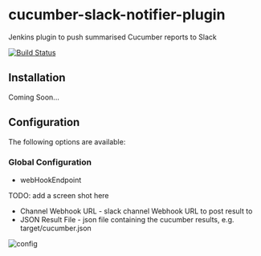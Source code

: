 # cucumber-slack-notifier-plugin
Jenkins plugin to push summarised Cucumber reports to Slack

[![Build Status](https://travis-ci.org/garethjevans/cucumber-slack-notifier-plugin.svg)](https://travis-ci.org/garethjevans/cucumber-slack-notifier-plugin)

## Installation

Coming Soon...

## Configuration

The following options are available:

### Global Configuration

* webHookEndpoint

TODO: add a screen shot here 

* Channel Webhook URL - slack channel Webhook URL to post result to
* JSON Result File - json file containing the cucumber results, e.g. target/cucumber.json

![config](https://i.ibb.co/sj6X6T8/Screenshot-from-2019-04-23-14-46-47.png)

